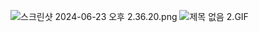 ![스크린샷 2024-06-23 오후 2.36.20.png](..%2F..%2FDesktop%2F%EC%8A%A4%ED%81%AC%EB%A6%B0%EC%83%B7%202024-06-23%20%EC%98%A4%ED%9B%84%202.36.20.png)
![제목 없음 2.GIF](..%2F..%2FDownloads%2F%EC%A0%9C%EB%AA%A9%20%EC%97%86%EC%9D%8C%202.GIF)